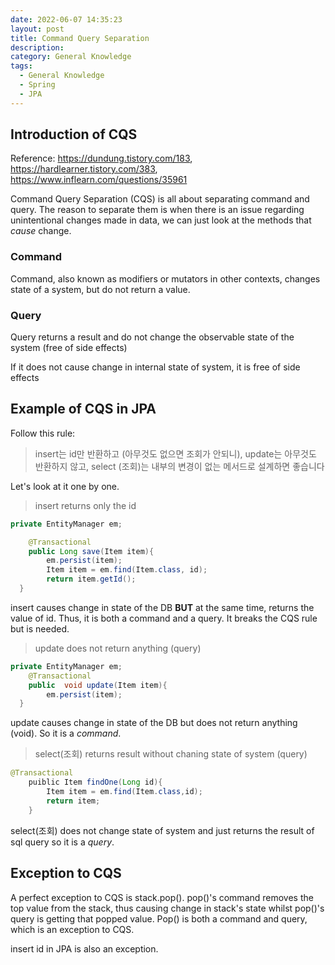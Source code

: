 ```yaml
---
date: 2022-06-07 14:35:23
layout: post
title: Command Query Separation
description: 
category: General Knowledge
tags:
  - General Knowledge
  - Spring
  - JPA
---
```


## Introduction of CQS
Reference: https://dundung.tistory.com/183, 
https://hardlearner.tistory.com/383,
https://www.inflearn.com/questions/35961

Command Query Separation (CQS) is all about separating command
and query. The reason to separate them is when there is an issue
regarding unintentional changes made in data, we can just look
at the methods that *cause* change.

### Command
Command, also known as modifiers or mutators in other contexts,
changes state of a system, but do not return a value.

### Query
Query returns a result and do not change the observable state of
the system (free of side effects)

If it does not cause change in internal state of system, it is
free of side effects 

## Example of CQS in JPA
Follow this rule:
> insert는 id만 반환하고 (아무것도 없으면 조회가 안되니), update는 아무것도 반환하지 않고, select (조회)는 내부의 변경이 없는 메서드로 설계하면 좋습니다

Let's look at it one by one.

> insert returns only the id
```java
private EntityManager em;

    @Transactional
    public Long save(Item item){
        em.persist(item);
        Item item = em.find(Item.class, id);
        return item.getId();
  }
```

insert causes change in state of the DB **BUT** at the same time,
returns the value of id. Thus, it is both a command and a query.
It breaks the CQS rule but is needed.

> update does not return anything (query)
```java
private EntityManager em;
    @Transactional
    public  void update(Item item){
        em.persist(item);
  }
```
update causes change in state of the DB but does not return
anything (void). So it is a *command*.

>select(조회) returns result without
chaning state of system (query)
```java
@Transactional
    puiblic Item findOne(Long id){
        Item item = em.find(Item.class,id);
        return item;
    }
```
select(조회) does not change state of system and just returns the
result of sql query so it is a *query*.

## Exception to CQS 
A perfect exception to CQS is stack.pop(). pop()'s command removes
the top value from the stack, thus causing change in stack's
state whilst pop()'s query is getting that popped value. 
Pop() is both a command and query, which is an exception to CQS.

insert id in JPA is also an exception.






